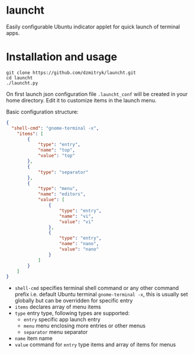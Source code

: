 launcht
=======

Easily configurable Ubuntu indicator applet for quick launch of terminal apps.

Installation and usage
=======

```
git clone https://github.com/dzmitryk/launcht.git
cd launcht
./launcht.py
```

On first launch json configuration file `.launcht_conf` will be created in your home directory. Edit it to customize items in the launch menu.

Basic configuration structure:

```json
{
  "shell-cmd": "gnome-terminal -x",
	"items": [
		{
			"type": "entry",
			"name": "top",
			"value": "top"
		},
		{
			"type": "separator"
		},
		{
			"type": "menu",
			"name": "editors",
			"value": [
				{
					"type": "entry",
					"name": "vi",
					"value": "vi"
				},
				{
					"type": "entry",
					"name": "nano",
					"value": "nano"
				}
			]
		}
	]
}
```

* `shell-cmd` specifies terminal shell command or any other command prefix i.e. default Ubuntu terminal `gnome-terminal -x`, this is usually set globally but can be overridden for specific entry
* `items` declares array of menu items
* `type` entry type, following types are supported:
  * `entry` specific app launch entry
  * `menu` menu enclosing more entries or other menus
  * `separator` menu separator
* `name` item name
* `value` command for `entry` type items and array of items for menus
